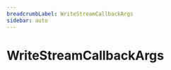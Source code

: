 ```yaml
---
breadcrumbLabel: WriteStreamCallbackArgs
sidebar: auto
---
```


# WriteStreamCallbackArgs

<ProxySummary/>

<ApiDocs/>
